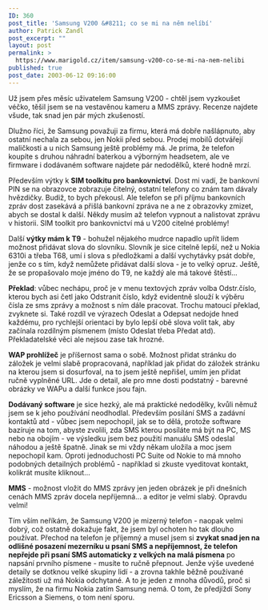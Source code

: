 ```yaml
---
ID: 360
post_title: 'Samsung V200 &#8211; co se mi na něm nelíbí'
author: Patrick Zandl
post_excerpt: ""
layout: post
permalink: >
  https://www.marigold.cz/item/samsung-v200-co-se-mi-na-nem-nelibi
published: true
post_date: 2003-06-12 09:16:00
---
```

<P>Už jsem přes měsíc uživatelem Samsung V200 - chtěl jsem vyzkoušet véčko, těšil jsem se na vestavěnou kameru a MMS zprávy. Recenze najdete všude, tak snad jen pár mých zkušeností. </P>
<P>Dlužno říci, že Samsung považuji za firmu, která má dobře našlápnuto, aby ostatní nechala za sebou, jen Nokii před sebou. Prodej mobilů dotvářejí maličkosti a u nich Samsung ještě problémy má. Je prima, že telefon koupíte s druhou náhradní baterkou a výborným headsetem, ale ve firmware i dodávaném software najdete pár nedodělků, které hodně mrzí. </P>
<P>Především výtky k <STRONG>SIM toolkitu pro bankovnictví</STRONG>. Dost mi vadí, že bankovní PIN se na obrazovce zobrazuje čitelný, ostatní telefony co znám tam dávaly hvězdičky. Budiž, to bych překousl. Ale telefon se při příjmu bankovních zpráv dost zasekává a přišlá bankovní zpráva ne a ne z obrazovky zmizet, abych se dostal k další. Někdy musím až telefon vypnout a nalistovat zprávu v historii. SIM toolkit pro bankovnictví má u V200 citelné problémy!</P>
<P>Další <STRONG>výtky mám k T9</STRONG> - bohužel nějakého mudrce napadlo upřít lidem možnost přidávat slova do slovníku. Slovník je sice citelně lepší, než u Nokia 6310i a třeba T68, umí i slova s předložkami a další vychytávky psát dobře, jenže co s tím, když nemůžete přidávat další slova - je to velký opruz. Ještě, že se propašovalo moje jméno do T9, ne každý ale má takové štěstí...</P>
<P><STRONG>Překlad</STRONG>:&#160;vůbec nechápu, proč je v menu textových zpráv volba Odstr.číslo, kterou bych asi četl jako Odstranit číslo, když evidentně slouží k výběru čísla ze sms zprávy a možnost s ním dále pracovat. Trochu matoucí překlad, zvyknete si. Také rozdíl ve výrazech Odeslat a Odepsat nedojde hned každému, pro rychlejší orientaci by bylo lepší obě slova volit tak, aby začínala rozdílným písmenem (místo Odeslat třeba Předat atd). Překladatelské věci ale nejsou zase tak hrozné. </P>
<P><STRONG>WAP prohlížeč</STRONG> je příšernost sama o sobě. Možnost přidat stránku do záložek je velmi slabě propracovaná, například jak přidat do záložek stránku na kterou jsem si dosurfoval, na to jsem ještě nepřišel, umím jen přidat ručně vyplněné URL. Jde o detail, ale pro mne dosti podstatný - barevné obrázky ve WAPu a další funkce jsou fajn. </P>
<P><STRONG>Dodávaný software</STRONG> je sice hezký, ale má praktické nedodělky, kvůli němuž jsem se k jeho používání neodhodlal. Především posílání SMS a zadávní kontaktů atd - vůbec jsem nepochopil, jak se to dělá, protože software bazíruje na tom, abyste zvolili, zda SMS kterou posíláte má být na PC, MS nebo na obojím - ve výsledku jsem bez použití manuálu SMS odeslal náhodou a ještě špatně. Jinak se mi vždy někam uložila a moc jsem nepochopil kam. Oproti jednoduchosti PC Suite od Nokie to má mnoho podobných detailných problémů - například si zkuste vyeditovat kontakt, kolikrát musíte kliknout...</P>
<P><STRONG>MMS</STRONG> - možnost vložit do MMS zprávy jen jeden obrázek je při dnešních cenách MMS zpráv docela nepříjemná... a editor je velmi slabý. Opravdu velmi!</P>
<P>Tím vším neříkám, že Samsung V200 je mizerný telefon - naopak velmi dobrý, což ostatně dokažuje fakt, že jsem byl ochoten ho tak dlouho používat. Přechod na telefon je příjemný a musel jsem si <STRONG>zvykat snad jen na odlišné posazení mezerníku u psaní SMS a nepříjemnost, že telefon nepřejde při psaní SMS automaticky z velkých na malá písmena</STRONG> po napsání prvního písmene - musíte to ručně přepnout. Jenže výše uvedené detaily se dotknou velké skupiny lidí - a zrovna takhle běžně používané záležitosti už má Nokia odchytané. A to je jeden z mnoha důvodů, proč si myslím, že na firmu Nokia zatím Samsung nemá. O tom, že předjíždí Sony Ericsson a Siemens, o tom není sporu. </P>